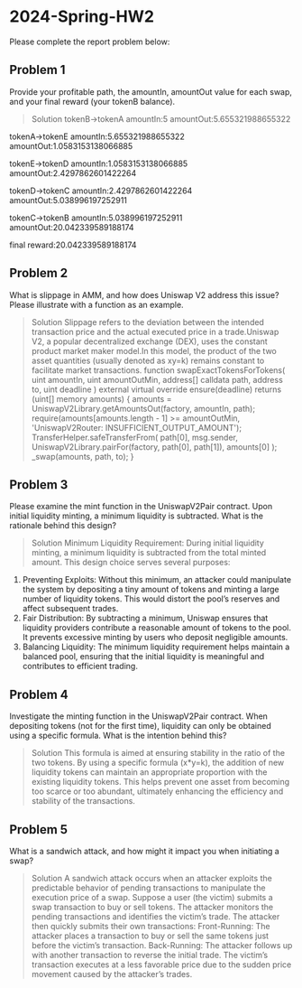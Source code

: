 # 2024-Spring-HW2

Please complete the report problem below:

## Problem 1
Provide your profitable path, the amountIn, amountOut value for each swap, and your final reward (your tokenB balance).

> Solution
tokenB->tokenA 
    amountIn:5
    amountOut:5.655321988655322

tokenA->tokenE 
    amountIn:5.655321988655322
    amountOut:1.0583153138066885

tokenE->tokenD 
    amountIn:1.0583153138066885
    amountOut:2.4297862601422264

tokenD->tokenC 
    amountIn:2.4297862601422264
    amountOut:5.038996197252911

tokenC->tokenB 
    amountIn:5.038996197252911
    amountOut:20.042339589188174

final reward:20.042339589188174

## Problem 2
What is slippage in AMM, and how does Uniswap V2 address this issue? Please illustrate with a function as an example.

> Solution
Slippage refers to the deviation between the intended transaction price and the actual executed price in a trade.Uniswap V2, a popular decentralized exchange (DEX), uses the constant product market maker model.In this model, the product of the two asset quantities (usually denoted as xy=k) remains constant to facilitate market transactions.
function swapExactTokensForTokens(
        uint amountIn,
        uint amountOutMin,
        address[] calldata path,
        address to,
        uint deadline
    ) external virtual override ensure(deadline) returns (uint[] memory amounts) {
        amounts = UniswapV2Library.getAmountsOut(factory, amountIn, path);
        require(amounts[amounts.length - 1] >= amountOutMin, 'UniswapV2Router: INSUFFICIENT_OUTPUT_AMOUNT');
        TransferHelper.safeTransferFrom(
            path[0], msg.sender, UniswapV2Library.pairFor(factory, path[0], path[1]), amounts[0]
        );
        _swap(amounts, path, to);
    }

## Problem 3
Please examine the mint function in the UniswapV2Pair contract. Upon initial liquidity minting, a minimum liquidity is subtracted. What is the rationale behind this design?

> Solution
Minimum Liquidity Requirement:
During initial liquidity minting, a minimum liquidity is subtracted from the total minted amount.
This design choice serves several purposes:
1. Preventing Exploits: Without this minimum, an attacker could manipulate the system by depositing a tiny amount of tokens and minting a large number of liquidity tokens. This would distort the pool’s reserves and affect subsequent trades.
2. Fair Distribution: By subtracting a minimum, Uniswap ensures that liquidity providers contribute a reasonable amount of tokens to the pool. It prevents excessive minting by users who deposit negligible amounts.
3. Balancing Liquidity: The minimum liquidity requirement helps maintain a balanced pool, ensuring that the initial liquidity is meaningful and contributes to efficient trading.

## Problem 4
Investigate the minting function in the UniswapV2Pair contract. When depositing tokens (not for the first time), liquidity can only be obtained using a specific formula. What is the intention behind this?

> Solution
This formula is aimed at ensuring stability in the ratio of the two tokens. By using a specific formula (x*y=k), the addition of new liquidity tokens can maintain an appropriate proportion with the existing liquidity tokens. This helps prevent one asset from becoming too scarce or too abundant, ultimately enhancing the efficiency and stability of the transactions.

## Problem 5
What is a sandwich attack, and how might it impact you when initiating a swap?

> Solution
A sandwich attack occurs when an attacker exploits the predictable behavior of pending transactions to manipulate the execution price of a swap.
Suppose a user (the victim) submits a swap transaction to buy or sell tokens.
The attacker monitors the pending transactions and identifies the victim’s trade.
The attacker then quickly submits their own transactions:
Front-Running: The attacker places a transaction to buy or sell the same tokens just before the victim’s transaction.
Back-Running: The attacker follows up with another transaction to reverse the initial trade.
The victim’s transaction executes at a less favorable price due to the sudden price movement caused by the attacker’s trades.

